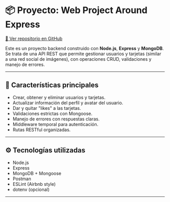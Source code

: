 # 📦 Proyecto: Web Project Around Express

[🔗 Ver repositorio en GitHub](https://github.com/tu_usuario/web_project_around_express)

Este es un proyecto backend construido con **Node.js**, **Express** y **MongoDB**. Se trata de una API REST que permite gestionar usuarios y tarjetas (similar a una red social de imágenes), con operaciones CRUD, validaciones y manejo de errores.

---

## 🚀 Características principales

- Crear, obtener y eliminar usuarios y tarjetas.
- Actualizar información del perfil y avatar del usuario.
- Dar y quitar "likes" a las tarjetas.
- Validaciones estrictas con Mongoose.
- Manejo de errores con respuestas claras.
- Middleware temporal para autenticación.
- Rutas RESTful organizadas.

---

## ⚙️ Tecnologías utilizadas

- Node.js
- Express
- MongoDB + Mongoose
- Postman
- ESLint (Airbnb style)
- dotenv (opcional)

---
